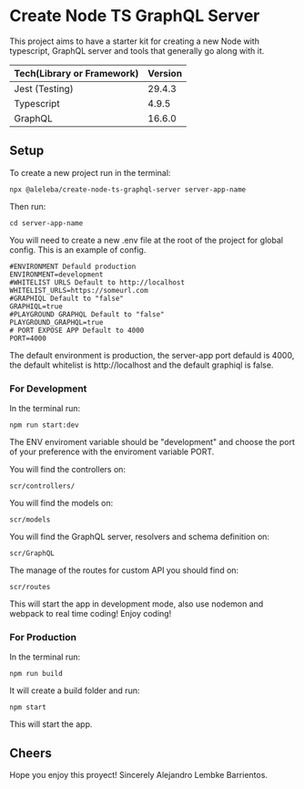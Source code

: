 # Create Node TS GraphQL Server

This project aims to have a starter kit for creating a new Node with typescript, GraphQL server and tools that generally go along with it.

Tech(Library or Framework) | Version |
--- | --- |
Jest (Testing) | 29.4.3
Typescript | 4.9.5
GraphQL | 16.6.0

## Setup
To create a new project run in the terminal:
```
npx @aleleba/create-node-ts-graphql-server server-app-name
```
Then run:
```
cd server-app-name
```
You will need to create a new .env file at the root of the project for global config.
This is an example of config.
```
#ENVIRONMENT Defauld production
ENVIRONMENT=development
#WHITELIST URLS Default to http://localhost
WHITELIST_URLS=https://someurl.com
#GRAPHIQL Default to "false"
GRAPHIQL=true
#PLAYGROUND GRAPHQL Default to "false"
PLAYGROUND_GRAPHQL=true
# PORT EXPOSE APP Default to 4000
PORT=4000
```
The default environment is production, the server-app port defauld is 4000, the default whitelist is http://localhost and the default graphiql is false.

### For Development
In the terminal run:
```
npm run start:dev
```
The ENV enviroment variable should be "development" and choose the port of your preference with the enviroment variable PORT.

You will find the controllers on:
```
scr/controllers/
```
You will find the models on:
```
scr/models
```
You will find the GraphQL server, resolvers and schema definition on:
```
scr/GraphQL
```

The manage of the routes for custom API you should find on:
```
scr/routes
```

This will start the app in development mode, also use nodemon and webpack to real time coding!
Enjoy coding!

### For Production
In the terminal run:
```
npm run build
```
It will create a build folder and run:
```
npm start
```
This will start the app.

## Cheers
Hope you enjoy this proyect! Sincerely Alejandro Lembke Barrientos.